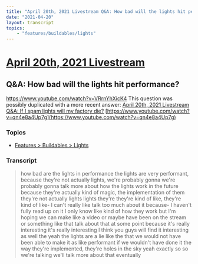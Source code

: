 ```yaml
---
title: "April 20th, 2021 Livestream Q&A: How bad will the lights hit performance?"
date: "2021-04-20"
layout: transcript
topics:
    - "features/buildables/lights"
---
```

# [April 20th, 2021 Livestream](../2021-04-20.md)
## Q&A: How bad will the lights hit performance?
https://www.youtube.com/watch?v=VRrnYhXicK4
This question was possibly duplicated with a more recent answer: [April 20th, 2021 Livestream Q&A: If I spam lights will my factory die?](./yt-qn4e8a4Up7g.md) [https://www.youtube.com/watch?v=qn4e8a4Up7g](https://www.youtube.com/watch?v=qn4e8a4Up7g)


### Topics
* [Features > Buildables > Lights](../topics/features/buildables/lights.md)

### Transcript

> how bad are the lights in performance the lights are very performant, because they're not actually lights, we're probably gonna we're probably gonna talk more about how the lights work in the future because they're actually kind of magic, the implementation of them they're not actually lights lights they're they're kind of like, they're kind of like- I can't really like talk too much about it because- I haven't fully read up on it I only know like kind of how they work but I'm hoping we can make like a video or maybe have been on the stream or something like that talk about that at some point because it's really interesting it's really interesting I think you guys will find it interesting as well the yeah the lights are a lie like the that we would not have been able to make it as like performant if we wouldn't have done it the way they're implemented, they're holes in the sky yeah exactly so so we're talking we'll talk more about that eventually
